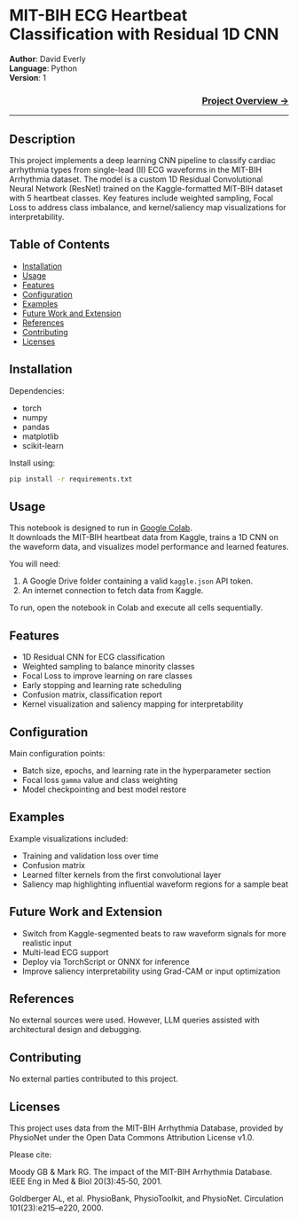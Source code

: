 # MIT-BIH ECG Heartbeat Classification with Residual 1D CNN

**Author**: David Everly  
**Language**: Python  
**Version**: 1  

### <a href="https://www.dmeverly.com/completedprojects/MIT_CNN/" style="display: block; text-align:right;" target = "_blank">  Project Overview -> </a>  
---  

## Description  

This project implements a deep learning CNN pipeline to classify cardiac arrhythmia types from single-lead (II) ECG waveforms in the MIT-BIH Arrhythmia dataset. The model is a custom 1D Residual Convolutional Neural Network (ResNet) trained on the Kaggle-formatted MIT-BIH dataset with 5 heartbeat classes. Key features include weighted sampling, Focal Loss to address class imbalance, and kernel/saliency map visualizations for interpretability.

## Table of Contents
- [Installation](#installation)
- [Usage](#usage)
- [Features](#features)
- [Configuration](#configuration)
- [Examples](#examples)
- [Future Work and Extension](#future-work-and-extension)
- [References](#references)
- [Contributing](#contributing)
- [Licenses](#licenses)

## Installation  
Dependencies:  
- torch  
- numpy  
- pandas  
- matplotlib  
- scikit-learn  

Install using:  
```bash
pip install -r requirements.txt  
```  

## Usage  
This notebook is designed to run in [Google Colab](https://colab.research.google.com).  
It downloads the MIT-BIH heartbeat data from Kaggle, trains a 1D CNN on the waveform data, and visualizes model performance and learned features.

You will need:  
1. A Google Drive folder containing a valid `kaggle.json` API token.  
2. An internet connection to fetch data from Kaggle.  

To run, open the notebook in Colab and execute all cells sequentially.

## Features  
- 1D Residual CNN for ECG classification  
- Weighted sampling to balance minority classes  
- Focal Loss to improve learning on rare classes  
- Early stopping and learning rate scheduling  
- Confusion matrix, classification report  
- Kernel visualization and saliency mapping for interpretability  

## Configuration  
Main configuration points:  
- Batch size, epochs, and learning rate in the hyperparameter section  
- Focal loss `gamma` value and class weighting  
- Model checkpointing and best model restore  

## Examples  
Example visualizations included:  
- Training and validation loss over time  
- Confusion matrix  
- Learned filter kernels from the first convolutional layer  
- Saliency map highlighting influential waveform regions for a sample beat  

## Future Work and Extension  
- Switch from Kaggle-segmented beats to raw waveform signals for more realistic input  
- Multi-lead ECG support  
- Deploy via TorchScript or ONNX for inference  
- Improve saliency interpretability using Grad-CAM or input optimization  

## References  
No external sources were used. However, LLM queries assisted with architectural design and debugging.  

## Contributing  
No external parties contributed to this project.  

## Licenses  
This project uses data from the MIT-BIH Arrhythmia Database, 
provided by PhysioNet under the Open Data Commons Attribution License v1.0.

Please cite:

Moody GB & Mark RG. The impact of the MIT-BIH Arrhythmia Database. 
IEEE Eng in Med & Biol 20(3):45‑50, 2001.

Goldberger AL, et al. PhysioBank, PhysioToolkit, and PhysioNet. Circulation 101(23):e215–e220, 2000.